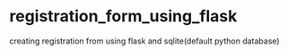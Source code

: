 # registration_form_using_flask
creating  registration from using flask and sqlite(default python database)
